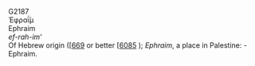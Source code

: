 <body>
  <p>G2187<br>  Ἐφραΐ́μ  <br> Ephraim  <br><i>ef-rah-im‘ </i><br>Of Hebrew origin ([<a href="h0669.htm">669</a>  or better [<a href="h6085.htm">6085</a> ); <i>Ephraim</i>, a place in Palestine: - Ephraim.<br></p>
 </body>